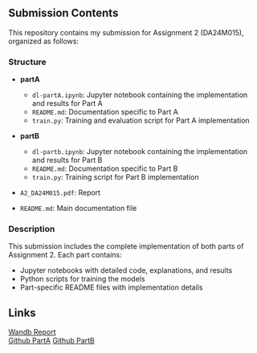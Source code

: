 ## Submission Contents

This repository contains my submission for Assignment 2 (DA24M015), organized as follows:

### Structure
- **partA**
  - `dl-partA.ipynb`: Jupyter notebook containing the implementation and results for Part A
  - `README.md`: Documentation specific to Part A
  - `train.py`: Training and evaluation script for Part A implementation

- **partB**
  - `dl-partb.ipynb`: Jupyter notebook containing the implementation and results for Part B
  - `README.md`: Documentation specific to Part B
  - `train.py`: Training script for Part B implementation

- `A2_DA24M015.pdf`: Report 
- `README.md`: Main documentation file 

### Description
This submission includes the complete implementation of both parts of Assignment 2. Each part contains:
- Jupyter notebooks with detailed code, explanations, and results
- Python scripts for training the models
- Part-specific README files with implementation details

## Links
[Wandb Report](https://api.wandb.ai/links/da24m015-iitm/4rain58f)  
[Github PartA](https://github.com/Rajnishmaurya/da6401_assignment2/tree/main/partA)
[Github PartB](https://github.com/Rajnishmaurya/da6401_assignment2/tree/main/partB)